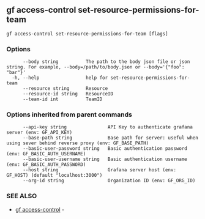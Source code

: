 ## gf access-control set-resource-permissions-for-team



```
gf access-control set-resource-permissions-for-team [flags]
```

### Options

```
      --body string          The path to the body json file or json string. For example, --body=/path/to/body.json or --body='{"foo": "bar"}'
  -h, --help                 help for set-resource-permissions-for-team
      --resource string      Resource
      --resource-id string   ResourceID
      --team-id int          TeamID
```

### Options inherited from parent commands

```
      --api-key string               API Key to authenticate grafana server (env: GF_API_KEY)
      --base-path string             Base path for server: useful when using sever behind reverse proxy (env: GF_BASE_PATH)
      --basic-user-password string   Basic authentication password (env: GF_BASIC_AUTH_USERNAME)
      --basic-user-username string   Basic authentication username (env: GF_BASIC_AUTH_PASSWORD)
      --host string                  Grafana server host (env: GF_HOST) (default "localhost:3000")
      --org-id string                Organization ID (env: GF_ORG_ID)
```

### SEE ALSO

* [gf access-control](gf_access-control.md)	 - 

